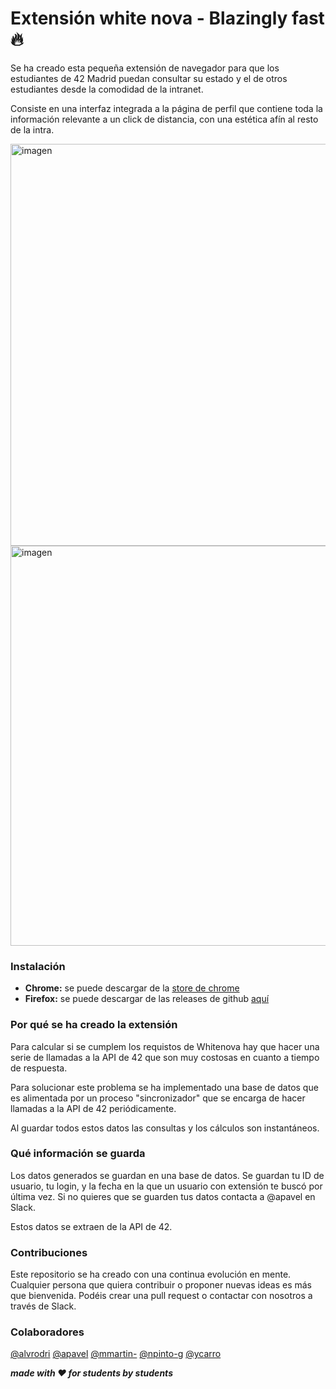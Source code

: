 # Extensión white nova -  Blazingly fast 🔥

Se ha creado esta pequeña extensión de navegador para que los estudiantes de 42 Madrid puedan consultar su estado y el de otros estudiantes desde la comodidad de la intranet.

Consiste en una interfaz integrada a la página de perfil que contiene toda la información relevante a un click de distancia, con una estética afín al resto de la intra.

<img width="643" alt="imagen" src="https://user-images.githubusercontent.com/10995165/186650112-31ef14bd-c76a-4d1b-b2ed-6fb1e9ca2774.png">
<img width="640" alt="imagen" src="https://user-images.githubusercontent.com/10995165/186650160-3c5351ad-df19-476b-bc78-d4fca91e4a6d.png">


### Instalación

- **Chrome:** se puede descargar de la [store de chrome](https://chrome.google.com/webstore/detail/intra42nova/fnehnflgpiaemngoknikolkcgcigabhc)
- **Firefox:** se puede descargar de las releases de github [aquí](https://github.com/Bidijoe45/white-nova-extension/releases/latest/download/intra42whitenova-firefox.xpi)

### Por qué se ha creado la extensión
Para calcular si se cumplem los requistos de Whitenova hay que hacer una serie de llamadas a la API de 42 que son muy costosas en cuanto a tiempo de respuesta.

Para solucionar este problema se ha implementado una base de datos que es alimentada por un proceso "sincronizador" que se encarga de hacer llamadas a la API de 42 periódicamente.

Al guardar todos estos datos las consultas y los cálculos son instantáneos.

### Qué información se guarda

Los datos generados se guardan en una base de datos. Se guardan tu ID de usuario, tu login, y la fecha en la que un usuario con extensión te buscó por última vez. Si no quieres que se guarden tus datos contacta a @apavel en Slack.

Estos datos se extraen de la API de 42.

### Contribuciones

Este repositorio se ha creado con una continua evolución en mente. Cualquier persona que quiera contribuir o proponer nuevas ideas es más que bienvenida. Podéis crear una pull request o contactar con nosotros a través de Slack.

### Colaboradores

[@alvrodri](https://github.com/alvrodri)
[@apavel](https://github.com/Bidijoe45)
[@mmartin-](https://github.com/Mariomm-marti)
[@npinto-g](https://github.com/bororama)
[@ycarro](https://github.com/m00nbyt3)


___made with ❤ for students by students___
